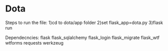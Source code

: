 # Dota

Steps to run the file:
1)cd to dota/app folder
2)set flask_app=dota.py
3)flask run

Dependecncies:
flask 
flask_sqlalchemy
flask_login
flask_migrate
flask_wtf
 wtforms
requests
werkzeug
